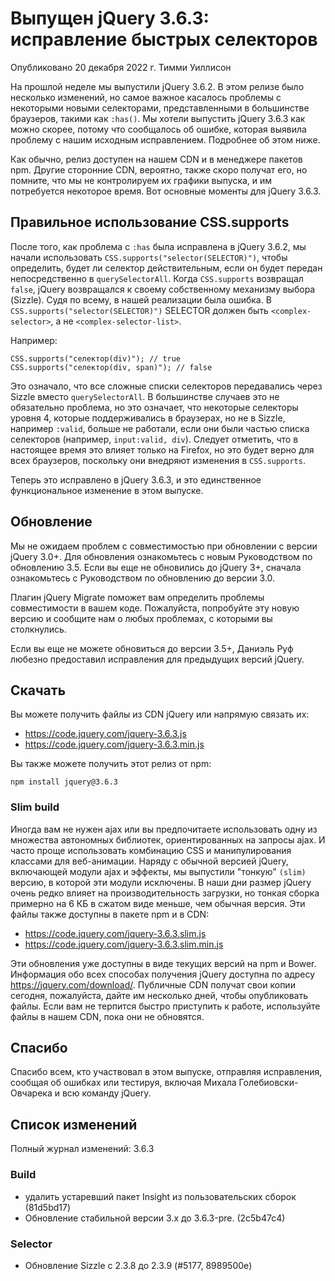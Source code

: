 # Выпущен jQuery 3.6.3: исправление быстрых селекторов
Опубликовано 20 декабря 2022 г. Тимми Уиллисон

На прошлой неделе мы выпустили jQuery 3.6.2. В этом релизе было несколько изменений, но самое важное касалось проблемы с некоторыми новыми селекторами, представленными в большинстве браузеров, такими как `:has()`. Мы хотели выпустить jQuery 3.6.3 как можно скорее, потому что сообщалось об ошибке, которая выявила проблему с нашим исходным исправлением. Подробнее об этом ниже.

Как обычно, релиз доступен на нашем CDN и в менеджере пакетов npm. Другие сторонние CDN, вероятно, также скоро получат его, но помните, что мы не контролируем их графики выпуска, и им потребуется некоторое время. Вот основные моменты для jQuery 3.6.3.

## Правильное использование CSS.supports
После того, как проблема с `:has` была исправлена в jQuery 3.6.2, мы начали использовать `CSS.supports("selector(SELECTOR)")`, чтобы определить, будет ли селектор действительным, если он будет передан непосредственно в `querySelectorAll`. Когда `CSS.supports` возвращал `false`, jQuery возвращался к своему собственному механизму выбора (Sizzle). Судя по всему, в нашей реализации была ошибка. В `CSS.supports("selector(SELECTOR)")` SELECTOR должен быть `<complex-selector>`, а не `<complex-selector-list>`.

Например:

    CSS.supports("селектор(div)"); // true
    CSS.supports("селектор(div, span)"); // false

Это означало, что все сложные списки селекторов передавались через Sizzle вместо `querySelectorAll`. В большинстве случаев это не обязательно проблема, но это означает, что некоторые селекторы уровня 4, которые поддерживались в браузерах, но не в Sizzle, например `:valid`, больше не работали, если они были частью списка селекторов (например, `input:valid, div`). Следует отметить, что в настоящее время это влияет только на Firefox, но это будет верно для всех браузеров, поскольку они внедряют изменения в `CSS.supports`.

Теперь это исправлено в jQuery 3.6.3, и это единственное функциональное изменение в этом выпуске.

## Обновление
Мы не ожидаем проблем с совместимостью при обновлении с версии jQuery 3.0+. Для обновления ознакомьтесь с новым Руководством по обновлению 3.5. Если вы еще не обновились до jQuery 3+, сначала ознакомьтесь с Руководством по обновлению до версии 3.0.

Плагин jQuery Migrate поможет вам определить проблемы совместимости в вашем коде. Пожалуйста, попробуйте эту новую версию и сообщите нам о любых проблемах, с которыми вы столкнулись.

Если вы еще не можете обновиться до версии 3.5+, Даниэль Руф любезно предоставил исправления для предыдущих версий jQuery.

## Скачать
Вы можете получить файлы из CDN jQuery или напрямую связать их:

- https://code.jquery.com/jquery-3.6.3.js
- https://code.jquery.com/jquery-3.6.3.min.js

Вы также можете получить этот релиз от npm:

    npm install jquery@3.6.3

### Slim build
Иногда вам не нужен ajax или вы предпочитаете использовать одну из множества автономных библиотек, ориентированных на запросы ajax. И часто проще использовать комбинацию CSS и манипулирования классами для веб-анимации. Наряду с обычной версией jQuery, включающей модули ajax и эффекты, мы выпустили "тонкую" `(slim)` версию, в которой эти модули исключены. В наши дни размер jQuery очень редко влияет на производительность загрузки, но тонкая сборка примерно на 6 КБ в сжатом виде меньше, чем обычная версия. Эти файлы также доступны в пакете npm и в CDN:

- https://code.jquery.com/jquery-3.6.3.slim.js
- https://code.jquery.com/jquery-3.6.3.slim.min.js

Эти обновления уже доступны в виде текущих версий на npm и Bower. Информация обо всех способах получения jQuery доступна по адресу https://jquery.com/download/. Публичные CDN получат свои копии сегодня, пожалуйста, дайте им несколько дней, чтобы опубликовать файлы. Если вам не терпится быстро приступить к работе, используйте файлы в нашем CDN, пока они не обновятся.

## Спасибо
Спасибо всем, кто участвовал в этом выпуске, отправляя исправления, сообщая об ошибках или тестируя, включая Михала Голебиовски-Овчарека и всю команду jQuery.

## Список изменений
Полный журнал изменений: 3.6.3

### Build
- удалить устаревший пакет Insight из пользовательских сборок (81d5bd17)
- Обновление стабильной версии 3.x до 3.6.3-pre. (2c5b47c4)

### Selector
- Обновление Sizzle с 2.3.8 до 2.3.9 (#5177, 8989500e)
